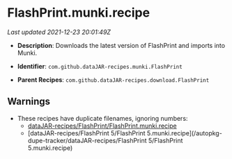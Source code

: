 # FlashPrint.munki.recipe

_Last updated 2021-12-23 20:01:49Z_

- **Description**: Downloads the latest version of FlashPrint and imports into Munki.

- **Identifier**: `com.github.dataJAR-recipes.munki.FlashPrint`

- **Parent Recipes**: `com.github.dataJAR-recipes.download.FlashPrint`


## Warnings

- These recipes have duplicate filenames, ignoring numbers:
    - [dataJAR-recipes/FlashPrint/FlashPrint.munki.recipe](/autopkg-dupe-tracker/dataJAR-recipes/FlashPrint/FlashPrint.munki.recipe)
    - [dataJAR-recipes/FlashPrint 5/FlashPrint 5.munki.recipe](/autopkg-dupe-tracker/dataJAR-recipes/FlashPrint 5/FlashPrint 5.munki.recipe)